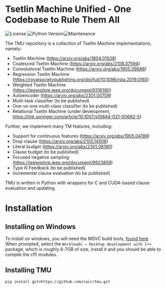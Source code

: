 # Tsetlin Machine Unified - One Codebase to Rule Them All
![License](https://img.shields.io/github/license/microsoft/interpret.svg?style=flat-square) ![Python Version](https://img.shields.io/pypi/pyversions/interpret.svg?style=flat-square)![Maintenance](https://img.shields.io/maintenance/yes/2023?style=flat-square)

The TMU repository is a collection of Tsetlin Machine implementations, namely:
* Tsetlin Machine (https://arxiv.org/abs/1804.01508)
* Coalesced Tsetlin Machine (https://arxiv.org/abs/2108.07594)
* Convolutional Tsetlin Machine (https://arxiv.org/abs/1905.09688)
* Regression Tsetlin Machine (https://royalsocietypublishing.org/doi/full/10.1098/rsta.2019.0165)
* Weighted Tsetlin Machine (https://ieeexplore.ieee.org/document/9316190)
* Autoencoder (https://arxiv.org/abs/2301.00709)
* Multi-task classifier (to be published)
* One-vs-one multi-class classifier (to be published)
* Relational Tsetlin Machine (under development, https://link.springer.com/article/10.1007/s10844-021-00682-5)

Further, we implement many TM features, including:
* Support for continuous features (https://arxiv.org/abs/1905.04199)
* Drop clause (https://arxiv.org/abs/2105.14506)
* Literal budget (https://arxiv.org/abs/2301.08190)
* Clause budget (to be published)
* Focused negative sampling (https://ieeexplore.ieee.org/document/9923859)
* Type III Feedback (to be published)
* Incremental clause evaluation (to be published)

TMU is written in Python with wrappers for C and CUDA-based clause evaluation and updating.

# Installation

## Installing on Windows
To install on windows, you will need the MSVC build tools, [found here](https://visualstudio.microsoft.com/visual-cpp-build-tools/
).  When prompted, select the `Workloads → Desktop development with C++` package, 
which is roughly 6-7GB of size, install it and you should be able to compile the cffi modules.

## Installing TMU
```bash
pip install git+https://github.com/cair/tmu.git
```

